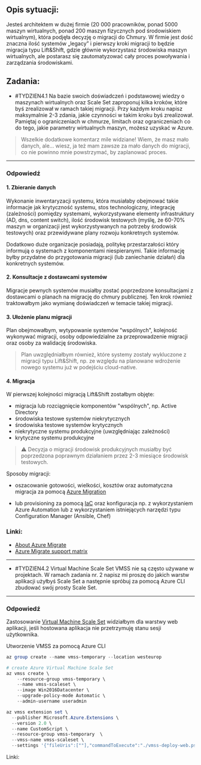 ## Opis sytuacji:
Jesteś architektem w dużej firmie (20 000 pracowników, ponad 5000 maszyn wirtualnych, ponad 200 maszyn fizycznych pod środowiskiem wirtualnym), która podjęła decyzję o migracji do Chmury. W firmie jest dość znaczna ilość systemów „legacy” i pierwszy kroki migracji to będzie migracja typu Lift&Shift, gdzie głównie wykorzystasz środowiska maszyn wirtualnych, ale postarasz się zautomatyzować cały proces powoływania i zarządzania środowiskami.

## Zadania:
- #TYDZIEN4.1 Na bazie swoich doświadczeń i podstawowej wiedzy o maszynach wirtualnych oraz Scale Set zaproponuj kilka kroków, które byś zrealizował w ramach takiej migracji. Przy każdym kroku napisz maksymalnie 2-3 zdania, jakie czynności w takim kroku byś zrealizował.
Pamiętaj o ograniczeniach w chmurze, limitach oraz ograniczeniach co do tego, jakie parametry wirtualnych maszyn, możesz uzyskać w Azure.

> Wszelkie dodatkowe komentarz mile widziane! Wiem, że masz mało danych, ale… wiesz, ja też mam zawsze za mało danych do migracji, co nie powinno mnie powstrzymać, by zaplanować proces.

---

### Odpowiedź

#### 1. Zbieranie danych

Wykonanie inwentaryzacji systemu, która musiałaby obejmować takie informacje jak krytyczność systemu, stos technologiczny, integrację (zależności) pomiędzy systemami, wykorzystywane elementy infrastruktury (AD, dns, content switch), ilość środowisk testowych (myślę, że 60-70% maszyn w organizacji jest wykorzystywanych na potrzeby środowisk testowych) oraz przewidywane plany rozwoju konkretnych systemów.

Dodatkowo duże organizacje posiadają, politykę przestarzałości który informują o systemach z komponentami niespieranymi. Takie informację byłby przydatne do przygotowania migracji (lub zaniechanie działań) dla konkretnych systemów.

#### 2. Konsultacje z dostawcami systemów

Migracje pewnych systemów musiałby zostać poprzedzone konsultacjami z dostawcami  o planach na migrację do chmury publicznej. Ten krok również traktowałbym jako wymianę doświadczeń w temacie takiej migracji.

#### 3. Ułożenie planu migracji

Plan obejmowałbym, wytypowanie systemów "wspólnych", kolejność wykonywać migracji, osoby odpowiedzialne za przeprowadzenie migracji oraz osoby za walidację środowiska.

> Plan uwzględniałbym również, które systemy zostały wykluczone z migracji typu Lift&Shift, np. ze względu na planowane wdrożenie nowego systemu już w podejściu cloud-native.

#### 4. Migracja

W pierwszej kolejności migracją Lift&Shift zostałbym objęte:
- migracja lub rozciągnięcie komponentów "wspólnych", np. Active Directory
- środowiska testowe systemów niekrytycznych
- środowiska testowe systemów krytycznych
- niekrytyczne systemu produkcyjne (uwzględniając zależności)
- krytyczne systemu produkcyjne

> ⚠️ Decyzja o migracji środowisk produkcyjnych musiałby być poprzedzona poprawnym działaniem przez 2-3 miesiące środowisk testowych.

Sposoby migracji:
   - oszacowanie gotowości, wielkości, kosztów oraz automatyczna migracja za pomocą [Azure Migration](https://azure.microsoft.com/en-us/services/azure-migrate/)

   - lub provisioning za pomocą [IaC](https://akademiapowershell.pl/2020/02/infrastracture-as-code-powershell/) oraz konfiguracja np. z wykorzystaniem Azure Automation lub z wykorzystaniem istniejących narzędzi typu Configuration Manager (Ansible, Chef)


### Linki:
- [About Azure Migrate](https://docs.microsoft.com/en-us/azure/migrate/migrate-services-overview)
- [Azure Migrate support matrix](https://docs.microsoft.com/en-us/azure/migrate/migrate-support-matrix)
---

- #TYDZIEN4.2 Virtual Machine Scale Set
VMSS nie są często używane w projektach. W ramach zadania nr. 2 napisz mi proszę do jakich warstw aplikacji użyłbyś Scale Set a następnie spróbuj za pomocą Azure CLI zbudować swój prosty Scale Set.

---

### Odpowiedź

Zastosowanie [Virtual Machine Scale Set](https://azure.microsoft.com/en-us/services/virtual-machine-scale-sets/) widziałbym dla warstwy web aplikacji, jeśli hostowana aplikacja nie przetrzymuję stanu sesji użytkownika.

Utworzenie VMSS za pomocą Azure CLI

```powershell
az group create --name vmss-temporary --location westeurop

# create Azure Virtual Machine Scale Set
az vmss create \
    --resource-group vmss-temporary \
    --name vmss-scaleset \
    --image Win2016Datacenter \
    --upgrade-policy-mode Automatic \
    --admin-username useradmin

az vmss extension set \
  --publisher Microsoft.Azure.Extensions \
  --version 2.0 \
  --name CustomScript \
  --resource-group vmss-temporary  \
  --vmss-name vmss-scaleset \
  --settings '{"fileUris":[""],"commandToExecute":"./vmss-deploy-web.ps1"}'
```

Linki:
